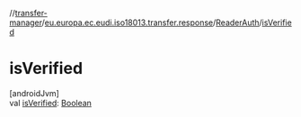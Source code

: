 //[transfer-manager](../../../index.md)/[eu.europa.ec.eudi.iso18013.transfer.response](../index.md)/[ReaderAuth](index.md)/[isVerified](is-verified.md)

# isVerified

[androidJvm]\
val [isVerified](is-verified.md): [Boolean](https://kotlinlang.org/api/latest/jvm/stdlib/kotlin/-boolean/index.html)
